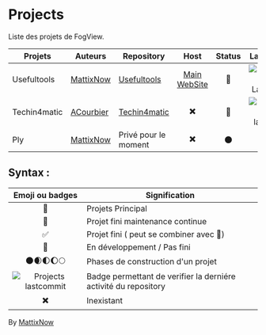 # Projects
Liste des projets de FogView.

| Projets      | Auteurs         | Repository                                                  | Host                        | Status       | Last Commit                         |
| ------------ | --------------- | ----------------------------------------------------------- | :-------------------------: | :----------: | :---------------------------------: |
| Usefultools  | [MattixNow][MN] | [Usefultools][UFTrepo]                                      | [Main WebSite][UFThost]     | :pencil:     | ![UsefulTools LastCommit][UFT.LC]   |
| Techin4matic | [ACourbier][AC] | [Techin4matic][TIrepo]                                      | :heavy_multiplication_x:    | :pencil:     | ![Techin4matic lastcommit][TI.LC]   |
| Ply          | [MattixNow][MN] | Privé pour le moment                                        | :heavy_multiplication_x:    | :new_moon:   | :heavy_multiplication_x:            |



## Syntax :
| Emoji ou badges                                                                      | Signification                                                   |
| :----------------------------------------------------------------------------------: | --------------------------------------------------------------- |
| :pushpin:                                                                            | Projets Principal                                               |
| :wrench:                                                                             | Projet fini maintenance continue                                |
| :white_check_mark:                                                                   | Projet fini ( peut se combiner avec :wrench:)                   |
| :pencil:                                                                             | En développement / Pas fini                                     |
| :new_moon::waxing_crescent_moon::first_quarter_moon::waxing_gibbous_moon::full_moon: | Phases de construction d'un projet                              |
| ![Projects lastcommit][PRJ.LC]                                                       | Badge permettant de verifier la derniére activité du repository |
| :heavy_multiplication_x:                                                             | Inexistant                                                      |


By [MattixNow][MN]

[MN]: https://github.com/MattixNow
[AC]: https://twitter.com/arthur_crbr

[UFTrepo]: https://github.com/MattixNow/usefultools
[TIrepo]: https://github.com/FogViewLab/Techin4matic

[UFThost]: https://fogview.web-edu.fr/usefultools

[UFT.LC]: https://img.shields.io/github/last-commit/MattixNow/usefultools.svg
[TI.LC]: https://img.shields.io/github/last-commit/FogViewLab/Techin4matic.svg
[PRJ.LC]: https://img.shields.io/github/last-commit/FogViewLab/Projects.svg
